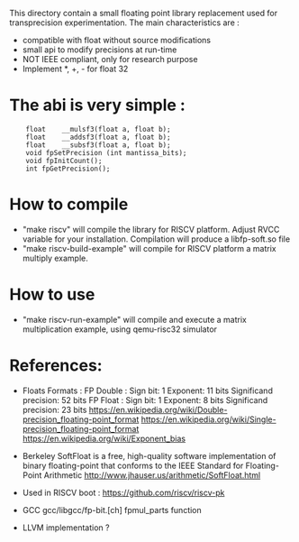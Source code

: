 This directory contain a small floating point library replacement used
for transprecision experimentation. The main characteristics are :
* compatible with float without source modifications
* small api to modify precisions at run-time
* NOT IEEE compliant, only for research purpose
* Implement *, +, - for float 32 

# The abi is very simple :
~~~~
    float    __mulsf3(float a, float b);
    float    __addsf3(float a, float b);
    float    __subsf3(float a, float b);
    void fpSetPrecision (int mantissa_bits);
    void fpInitCount();
    int fpGetPrecision();
~~~~

# How to compile
* "make riscv" will compile the library for RISCV platform. Adjust RVCC variable for your installation. Compilation will produce a libfp-soft.so file
* "make riscv-build-example" will compile for RISCV platform a matrix multiply example. 

# How to use
* "make riscv-run-example" will compile and execute a matrix multiplication example, using qemu-risc32 simulator

# References:
    
* Floats Formats :
  FP Double : Sign bit: 1 Exponent: 11 bits  Significand precision: 52 bits 
  FP Float  : Sign bit: 1 Exponent:  8 bits  Significand precision: 23 bits 
  https://en.wikipedia.org/wiki/Double-precision_floating-point_format
  https://en.wikipedia.org/wiki/Single-precision_floating-point_format
  https://en.wikipedia.org/wiki/Exponent_bias

* Berkeley SoftFloat is a free, high-quality software implementation
  of binary floating-point that conforms to the IEEE Standard for
  Floating-Point Arithmetic
  http://www.jhauser.us/arithmetic/SoftFloat.html

* Used in RISCV boot : https://github.com/riscv/riscv-pk

* GCC gcc/libgcc/fp-bit.[ch] fpmul_parts function

* LLVM implementation ?
